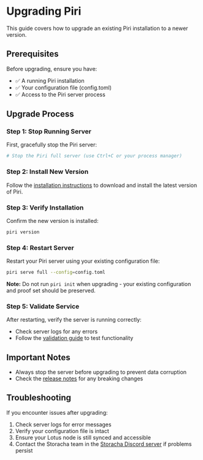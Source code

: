 # Upgrading Piri

This guide covers how to upgrade an existing Piri installation to a newer version.

## Prerequisites

Before upgrading, ensure you have:
- ✅ A running Piri installation
- ✅ Your configuration file (config.toml)
- ✅ Access to the Piri server process

## Upgrade Process

### Step 1: Stop Running Server

First, gracefully stop the Piri server:

```bash
# Stop the Piri full server (use Ctrl+C or your process manager)
```

### Step 2: Install New Version

Follow the [installation instructions](./installation.md) to download and install the latest version of Piri.

### Step 3: Verify Installation

Confirm the new version is installed:

```bash
piri version
```

### Step 4: Restart Server

Restart your Piri server using your existing configuration file:

```bash
piri serve full --config=config.toml
```

**Note:** Do not run `piri init` when upgrading - your existing configuration and proof set should be preserved.

### Step 5: Validate Service

After restarting, verify the server is running correctly:
- Check server logs for any errors
- Follow the [validation guide](./validation.md) to test functionality

## Important Notes

- Always stop the server before upgrading to prevent data corruption
- Check the [release notes](https://github.com/storacha/piri/releases/latest) for any breaking changes

## Troubleshooting

If you encounter issues after upgrading:
1. Check server logs for error messages
2. Verify your configuration file is intact
3. Ensure your Lotus node is still synced and accessible
4. Contact the Storacha team in the [Storacha Discord server](https://discord.gg/pqa6Dn6RnP) if problems persist